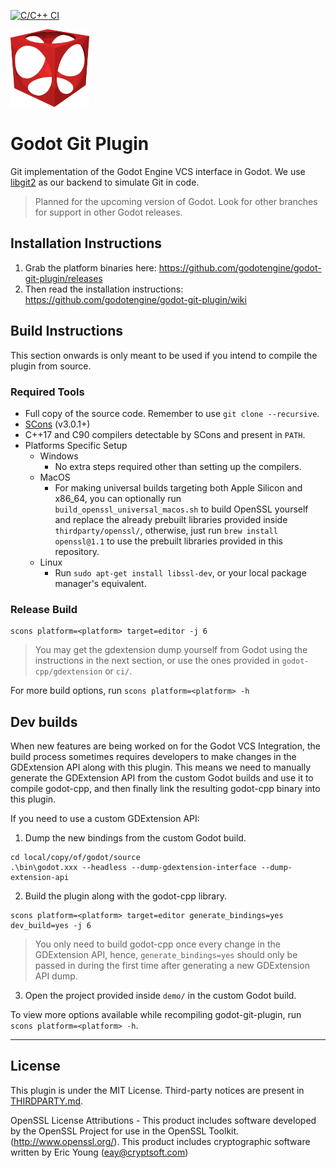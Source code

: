 [![C/C++ CI](https://github.com/godotengine/godot-git-plugin/actions/workflows/build.yml/badge.svg)](https://github.com/godotengine/godot-git-plugin/actions/workflows/build.yml)

<img src="/icon.png" width="25%" />

# Godot Git Plugin

Git implementation of the Godot Engine VCS interface in Godot. We use [libgit2](https://libgit2.org) as our backend to simulate Git in code.

> Planned for the upcoming version of Godot. Look for other branches for support in other Godot releases.

## Installation Instructions

1.  Grab the platform binaries here: <https://github.com/godotengine/godot-git-plugin/releases>
2.  Then read the installation instructions: https://github.com/godotengine/godot-git-plugin/wiki

## Build Instructions

This section onwards is only meant to be used if you intend to compile the plugin from source.

### Required Tools

- Full copy of the source code. Remember to use `git clone --recursive`.
- [SCons](https://scons.org/pages/download.html) (v3.0.1+)
- C++17 and C90 compilers detectable by SCons and present in `PATH`.
- Platforms Specific Setup
  - Windows
    - No extra steps required other than setting up the compilers.
  - MacOS
    - For making universal builds targeting both Apple Silicon and x86_64, you can optionally run `build_openssl_universal_macos.sh` to build OpenSSL yourself and replace the already prebuilt libraries provided inside `thirdparty/openssl/`, otherwise, just run `brew install openssl@1.1` to use the prebuilt libraries provided in this repository.
  - Linux
    - Run `sudo apt-get install libssl-dev`, or your local package manager's equivalent.

### Release Build

```
scons platform=<platform> target=editor -j 6
```

> You may get the gdextension dump yourself from Godot using the instructions in the next section, or use the ones provided in `godot-cpp/gdextension` or `ci/`.

For more build options, run `scons platform=<platform> -h`

## Dev builds

When new features are being worked on for the Godot VCS Integration, the build process sometimes requires developers to make changes in the GDExtension API along with this plugin. This means we need to manually generate the GDExtension API from the custom Godot builds and use it to compile godot-cpp, and then finally link the resulting godot-cpp binary into this plugin.

If you need to use a custom GDExtension API:

1. Dump the new bindings from the custom Godot build.

```shell
cd local/copy/of/godot/source
.\bin\godot.xxx --headless --dump-gdextension-interface --dump-extension-api
```

2. Build the plugin along with the godot-cpp library.

```
scons platform=<platform> target=editor generate_bindings=yes dev_build=yes -j 6
```

> You only need to build godot-cpp once every change in the GDExtension API, hence, `generate_bindings=yes` should only be passed in during the first time after generating a new GDExtension API dump.

3. Open the project provided inside `demo/` in the custom Godot build.

To view more options available while recompiling godot-git-plugin, run `scons platform=<platform> -h`.

---

## License

This plugin is under the MIT License. Third-party notices are present in [THIRDPARTY.md](THIRDPARTY.md).

OpenSSL License Attributions - This product includes software developed by the OpenSSL Project for use in the OpenSSL Toolkit. (http://www.openssl.org/). This product includes cryptographic software written by Eric Young (eay@cryptsoft.com)
